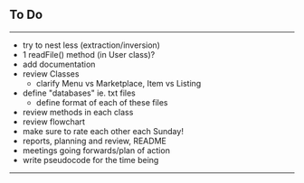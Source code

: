 
To Do
---
___
- try to nest less (extraction/inversion)
- 1 readFile() method (in User class)?
- add documentation
- review Classes
  - clarify Menu vs Marketplace, Item vs Listing
- define "databases" ie. txt files
  - define format of each of these files
- review methods in each class
- review flowchart
- make sure to rate each other each Sunday!
- reports, planning and review, README
- meetings going forwards/plan of action
- write pseudocode for the time being
___
